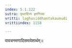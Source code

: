 ```yaml
---
index: 5.1.122
sutra: पृथ्वादिभ्य इमनिज्वा
vritti: laghusiddhantakaumudi
vrittiindex: 1158

---
```

वावचनमणादिसमावेशार्थम्॥